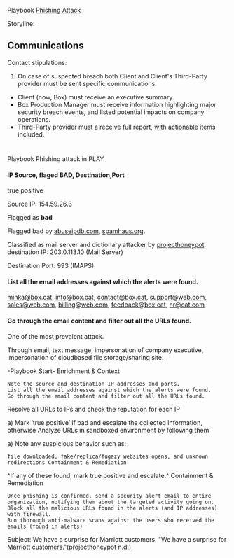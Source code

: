 Playbook [Phishing Attack](https://github.com/FredericGariepy/LighthouseLabs/blob/main/PKM/W4/D5/Project/reading/Top%20Security%20Playbooks%202022-23.md#phishing)

Storyline:




## Communications
Contact stipulations:
1. On case of suspected breach both Client and Client's Third-Party provider must be sent specific communications.
- Client (now, Box) must receive an executive summary.
- Box Production Manager must receive information highlighting major security breach events, and listed potential impacts on company operations.
- Third-Party provider must a receive full report, with actionable items included.

#
Playbook Phishing attack in PLAY

#### IP Source, flaged BAD, Destination,Port
true positive

Source IP: 154.59.26.3

Flagged as **bad**

Flagged bad by [abuseipdb.com](https://www.abuseipdb.com/check/154.59.26.3), [spamhaus.org](https://www.spamhaus.org/ip-reputation?ip=154.59.26.3).

Classified as mail server and dictionary attacker by [projecthoneypot](https://www.projecthoneypot.org/ip_154.59.26.3).
destination IP: 203.0.113.10 (Mail Server)

Destination Port: 993 (IMAPS)

#### List all the email addresses against which the alerts were found.
minka@box.cat, info@box.cat, contact@box.cat, support@web.com, sales@web.com, billing@web.com, feedback@box.cat, hr@cat.com

#### Go through the email content and filter out all the URLs found.

One of the most prevalent attack.

Through email, text message, impersonation of company executive, impersonation of cloudbased file storage/sharing site.

-Playbook Start-
Enrichment & Context

    Note the source and destination IP addresses and ports.
    List all the email addresses against which the alerts were found.
    Go through the email content and filter out all the URLs found.

Resolve all URLs to IPs and check the reputation for each IP

a) Mark ‘true positive’ if bad and escalate the collected information, otherwise
Analyze URLs in sandboxed environment by following them

a) Note any suspicious behavior such as:

    file downloaded, fake/replica/fugazy websites opens, and unknown redirections Containment & Remediation

^If any of these found, mark true positive and escalate.^
Containment & Remediation

    Once phishing is confirmed, send a security alert email to entire organization, notifying them about the targeted activity going on.
    Block all the malicious URLs found in the alerts (and IP addresses) with firewall.
    Run thorough anti-malware scans against the users who received the emails (found in alerts)




Subject: We have a surprise for Marriott customers.
"We have a surprise for Marriott customers."(projecthoneypot n.d.)
